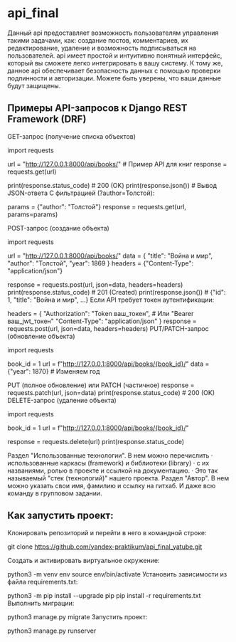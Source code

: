 # api_final
Данный api предоставляет возможность пользователям управления такими задачами, как: создание постов, комментариев, их редактирование, удаление и возможность подписываться на пользователей. api имеет простой и интуитивно понятный интерфейс, который вы сможете легко интегрировать в вашу систему. К тому же, данное api обеспечивает безопасность данных с помощью проверки подлинности и авторизации. Можете быть уверены, что ваши данные будут защищены.

## Примеры API-запросов к Django REST Framework (DRF)
GET-запрос (получение списка объектов)

import requests

url = "http://127.0.0.1:8000/api/books/"  # Пример API для книг
response = requests.get(url)

print(response.status_code)  # 200 (OK)
print(response.json())  # Вывод JSON-ответа
С фильтрацией (?author=Толстой):

params = {"author": "Толстой"}
response = requests.get(url, params=params)

POST-запрос (создание объекта)

import requests

url = "http://127.0.0.1:8000/api/books/"
data = {
    "title": "Война и мир",
    "author": "Толстой",
    "year": 1869
}
headers = {"Content-Type": "application/json"}

response = requests.post(url, json=data, headers=headers)
print(response.status_code)  # 201 (Created)
print(response.json())  # {"id": 1, "title": "Война и мир", ...}
Если API требует токен аутентификации:

headers = {
    "Authorization": "Token ваш_токен",  # Или "Bearer ваш_jwt_токен"
    "Content-Type": "application/json"
}
response = requests.post(url, json=data, headers=headers)
PUT/PATCH-запрос (обновление объекта)

import requests

book_id = 1
url = f"http://127.0.0.1:8000/api/books/{book_id}/"
data = {"year": 1870}  # Изменяем год

PUT (полное обновление) или PATCH (частичное)
response = requests.patch(url, json=data)
print(response.status_code)  # 200 (OK)
DELETE-запрос (удаление объекта)

import requests

book_id = 1
url = f"http://127.0.0.1:8000/api/books/{book_id}/"

response = requests.delete(url)
print(response.status_code)


Раздел "Использованные технологии". В нем можно перечислить
· использованные каркасы (framework) и библиотеки (library)
· с их названиями, ролью в проекте и ссылкой на документацию.
· Это так называемый "стек (технологий)" нашего проекта.
Раздел "Автор". В нем можно указать свои имя, фамилию и ссылку на гитхаб. И даже всю команду в групповом задании.


## Как запустить проект:
Клонировать репозиторий и перейти в него в командной строке:

git clone https://github.com/yandex-praktikum/api_final_yatube.git

Cоздать и активировать виртуальное окружение:

python3 -m venv env
source env/bin/activate
Установить зависимости из файла requirements.txt:

python3 -m pip install --upgrade pip
pip install -r requirements.txt
Выполнить миграции:

python3 manage.py migrate
Запустить проект:

python3 manage.py runserver
